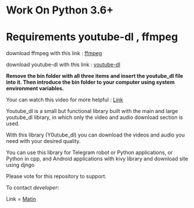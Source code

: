 # Work On Python 3.6+

# Requirements youtube-dl , ffmpeg 

download ffmpeg with this link : [ffmpeg](https://www.gyan.dev/ffmpeg/builds/packages/ffmpeg-2021-12-17-git-b780b6db64-full_build.7z)

download youtube-dl with this link : [youtube-dl](https://drive.google.com/file/d/1IjJHSW3ohcXpBqY_Iryta-K5mZX6lDfd/view?usp=sharing)

__Remove the bin folder with all three items and insert the youtube_dl file into it. Then introduce the bin folder to your computer using system environment variables.__

Your can watch this video for more helpful : [Link](https://youtu.be/vOvd-40Wzb8)

Youtube_dl is a small but functional library built with the main and large youtube_dl library, in which only the video and audio download section is used.

With this library (Y0utube_dl) you can download the videos and audio you need with your desired quality.

You can use this library for Telegram robot or Python applications, or Python in cpp, and Android applications with kivy library and download site using djngo

Please vote for this repository to support.

To contact _developer_:

Link = [Matin](https://t.me/dark_knight_Matin)
